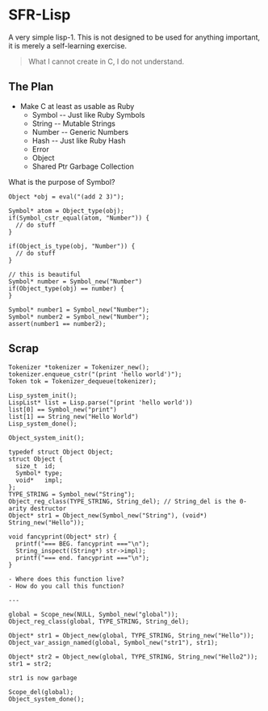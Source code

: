 # SFR-Lisp

A very simple lisp-1. This is not designed to be
used for anything important, it is merely a self-learning exercise.

> What I cannot create in C, I do not understand.

## The Plan

- Make C at least as usable as Ruby
  - Symbol -- Just like Ruby Symbols
  - String -- Mutable Strings
  - Number -- Generic Numbers
  - Hash   -- Just like Ruby Hash
  - Error
  - Object
  - Shared Ptr Garbage Collection


What is the purpose of Symbol?

```
Object *obj = eval("(add 2 3)");

Symbol* atom = Object_type(obj);
if(Symbol_cstr_equal(atom, "Number")) {
  // do stuff
}

if(Object_is_type(obj, "Number")) {
  // do stuff
}

// this is beautiful
Symbol* number = Symbol_new("Number")
if(Object_type(obj) == number) {
}

Symbol* number1 = Symbol_new("Number");
Symbol* number2 = Symbol_new("Number");
assert(number1 == number2);
```

## Scrap

```
Tokenizer *tokenizer = Tokenizer_new();
tokenizer.enqueue_cstr("(print 'hello world')");
Token tok = Tokenizer_dequeue(tokenizer);
```

```
Lisp_system_init();
LispList* list = Lisp.parse("(print 'hello world'))
list[0] == Symbol_new("print")
list[1] == String_new("Hello World") 
Lisp_system_done();
```

```
Object_system_init();

typedef struct Object Object;
struct Object {
  size_t  id;
  Symbol* type;
  void*   impl;
};
TYPE_STRING = Symbol_new("String");
Object_reg_class(TYPE_STRING, String_del); // String_del is the 0-arity destructor
Object* str1 = Object_new(Symbol_new("String"), (void*) String_new("Hello"));

void fancyprint(Object* str) {
  printf("=== BEG. fancyprint ==="\n");
  String_inspect((String*) str->impl);
  printf("=== end. fancyprint ==="\n");
}

- Where does this function live?
- How do you call this function?

---

global = Scope_new(NULL, Symbol_new("global"));
Object_reg_class(global, TYPE_STRING, String_del);

Object* str1 = Object_new(global, TYPE_STRING, String_new("Hello"));
Object_var_assign_named(global, Symbol_new("str1"), str1);

Object* str2 = Object_new(global, TYPE_STRING, String_new("Hello2"));
str1 = str2;

str1 is now garbage

Scope_del(global);
Object_system_done();
```
